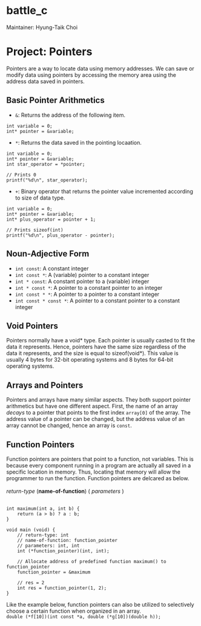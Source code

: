 # battle_c
Maintainer: Hyung-Taik Choi

# Project: Pointers
Pointers are a way to locate data using memory addresses. We can save or modify data using pointers by accessing the memory area using the address data saved in pointers.

## Basic Pointer Arithmetics
- `&`: Returns the address of the following item. 
```
int variable = 0;
int* pointer = &variable;
```

- `*`: Returns the data saved in the pointing locaation.
```
int variable = 0;
int* pointer = &variable;
int star_operator = *pointer;

// Prints 0
printf("%d\n", star_operator);
```

- `+`: Binary operator that returns the pointer value incremented according to size of data type.
```
int variable = 0;
int* pointer = &variable;
int* plus_operator = pointer + 1;

// Prints sizeof(int)
printf("%d\n", plus_operator - pointer);
```

## Noun-Adjective Form
- `int const`: A constant integer
- `int const *`: A (variable) pointer to a constant integer
- `int * const`: A constant pointer to a (variable) integer
- `int * const *`: A pointer to a constant pointer to an integer
- `int const * *`:  A pointer to a pointer to a constant integer
- `int const * const *`: A pointer to a constant pointer to a constant integer

## Void Pointers
Pointers normally have a void* type. Each pointer is usually casted to fit the data it represents. Hence, pointers have the same size regardless of the data it represents, and the size is equal to sizeof(void*).
This value is usually 4 bytes for 32-bit operating systems and 8 bytes for 64-bit operating systems.

## Arrays and Pointers
Pointers and arrays have many similar aspects. They both support pointer arithmetics but have one different aspect. First, the name of an array *decays* to a pointer that points to the first index `array[0]` of the array. The address value of a pointer can be changed, but the address value of an array cannot be changed, hence an array is `const`.

## Function Pointers
Function pointers are pointers that point to a function, not variables. This is because every component running in a program are actually all saved in a specific location in memory. Thus, locating that memory will allow the programmer to run the function. Function pointers are delcared as below.  
<br>
*return-type* (**name-of-function**) ( *parameters* )  
<br>
```
int maximum(int a, int b) {
    return (a > b) ? a : b;
}

void main (void) {
    // return-type: int
    // name-of-function: function_pointer
    // parameters: int, int
    int (*function_pointer)(int, int);
    
    // Allocate address of predefined function maximum() to function_pointer
    function_pointer = &maximum
    
    // res = 2
    int res = function_pointer(1, 2);
}
```

Like the example below, function pointers can also be utilized to selectively choose a certain function when organized in an array.  
`double (*f[10])(int const *a, double (*g[10])(double h));`
